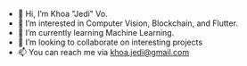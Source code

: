- 👋 Hi, I’m Khoa "Jedi" Vo.
- 👀 I’m interested in Computer Vision, Blockchain, and Flutter.
- 🌱 I’m currently learning Machine Learning.
- 💞️ I’m looking to collaborate on interesting projects
- 📫 You can reach me via khoa.jedi@gmail.com

<!---
khoajedi/khoajedi is a ✨ special ✨ repository because its `README.md` (this file) appears on your GitHub profile.
You can click the Preview link to take a look at your changes.
--->
